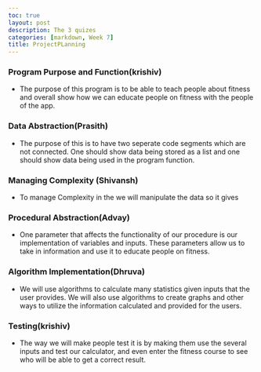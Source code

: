 ```yaml
---
toc: true
layout: post
description: The 3 quizes
categories: [markdown, Week 7]
title: ProjectPLanning
---
```



### Program Purpose and Function(krishiv)
- The purpose of this program is to be able to teach people about fitness and overall show how we can educate people on fitness with the people of the app.

### Data Abstraction(Prasith)
- The purpose of this is to have two seperate code segments which are not connected. One should show data being stored as a list and one should show data being used in the program function. 

### Managing Complexity (Shivansh)
- To manage Complexity in the we will manipulate the data so it gives  

### Procedural Abstraction(Advay)

- One parameter that affects the functionality of our procedure is our implementation of variables and inputs. These parameters allow us to take in information and use it to educate people on fitness. 

### Algorithm Implementation(Dhruva)
- We will use algorithms to calculate many statistics given inputs that the user provides. We will also use algorithms to create graphs and other ways to utilize the information calculated and provided for the users.

### Testing(krishiv)

- The way we will make people test it is by making them use the several inputs and test our calculator, and even enter the fitness course to see who will be able to get a correct result.
